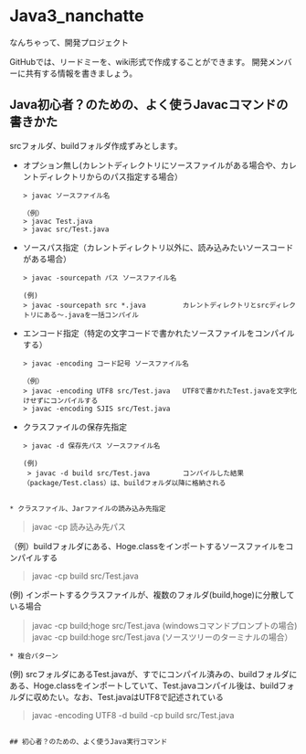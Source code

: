# Java3_nanchatte
なんちゃって、開発プロジェクト

GitHubでは、リードミーを、wiki形式で作成することができます。
開発メンバーに共有する情報を書きましょう。


## Java初心者？のための、よく使うJavacコマンドの書きかた
srcフォルダ、buildフォルダ作成ずみとします。

* オプション無し(カレントディレクトリにソースファイルがある場合や、カレントディレクトリからのパス指定する場合）

  ```
  > javac ソースファイル名
  
  （例）
  > javac Test.java
  > javac src/Test.java
  
  ```
* ソースパス指定（カレントディレクトリ以外に、読み込みたいソースコードがある場合）
  ```
  > javac -sourcepath パス ソースファイル名
  
  (例)
  > javac -sourcepath src *.java         カレントディレクトリとsrcディレクトリにある〜.javaを一括コンパイル
  
  ```
* エンコード指定（特定の文字コードで書かれたソースファイルをコンパイルする）
  ```
  > javac -encoding コード記号 ソースファイル名
  
  （例）
  > javac -encoding UTF8 src/Test.java   UTF8で書かれたTest.javaを文字化けせずにコンパイルする
  > javac -encoding SJIS src/Test.java
  ```
* クラスファイルの保存先指定
  ```
  > javac -d 保存先パス ソースファイル名
  
  (例)
   > javac -d build src/Test.java        コンパイルした結果（package/Test.class）は、buildフォルダ以降に格納される
 
 ```
* クラスファイル、Jarファイルの読み込み先指定
  ```
  > javac -cp 読み込み先パス
  
  （例）buildフォルダにある、Hoge.classをインポートするソースファイルをコンパイルする
   > javac -cp build src/Test.java
   
   (例) インポートするクラスファイルが、複数のフォルダ(build,hoge)に分散している場合
   > javac -cp build;hoge src/Test.java (windowsコマンドプロンプトの場合)
   > javac -cp build:hoge src/Test.java (ソースツリーのターミナルの場合）
  
  ```
* 複合パターン
  ```
  
   (例) srcフォルダにあるTest.javaが、すでにコンパイル済みの、buildフォルダにある、Hoge.classをインポートしていて、Test.javaコンパイル後は、buildフォルダに収めたい。なお、Test.javaはUTF8で記述されている
  
   > javac -encoding UTF8 -d build -cp build src/Test.java
   ```

## 初心者？のための、よく使うJava実行コマンド
